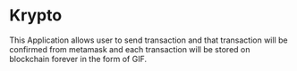 # Krypto

This Application allows user to send transaction and that transaction will be confirmed from metamask and each transaction will be stored on blockchain forever in the form of GIF.

